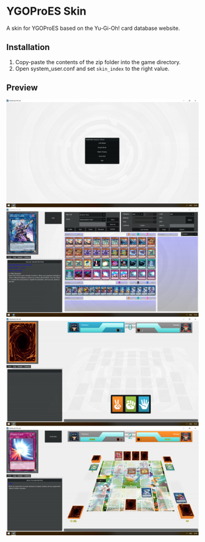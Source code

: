 # YGOProES Skin
A skin for YGOProES based on the Yu-Gi-Oh! card database website.

## Installation
1. Copy-paste the contents of the zip folder into the game directory.
2. Open system_user.conf and set ```skin_index``` to the right value.

## Preview
![Main](https://github.com/InNoHurryToCode/YGOProES-Skin/blob/master/preview/main.png "Main")
![Deck](https://github.com/InNoHurryToCode/YGOProES-Skin/blob/master/preview/deck.png "Deck")
![Duel Start](https://github.com/InNoHurryToCode/YGOProES-Skin/blob/master/preview/duel_start.png "DuelStart")
![Duel](https://github.com/InNoHurryToCode/YGOProES-Skin/blob/master/preview/duel.png "Duel")
